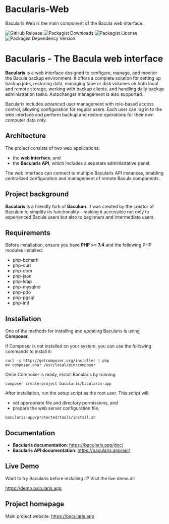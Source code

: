 # Bacularis-Web

Bacularis Web is the main component of the Bacula web interface.


![GitHub Release](https://img.shields.io/github/v/release/bacularis/bacularis-web)
![Packagist Downloads](https://img.shields.io/packagist/dt/bacularis/bacularis-web)
![Packagist License](https://img.shields.io/packagist/l/bacularis/bacularis-web)
![Packagist Dependency Version](https://img.shields.io/packagist/dependency-v/bacularis/bacularis-web/PHP)

# Bacularis - The Bacula web interface

**Bacularis** is a web interface designed to configure, manage, and monitor the Bacula backup environment. It offers a complete solution for setting up backup jobs, restoring data, managing tape or disk volumes on both local and remote storage, working with backup clients, and handling daily backup administration tasks. Autochanger management is also supported.

Bacularis includes advanced user management with role-based access control, allowing configuration for regular users. Each user can log in to the web interface and perform backup and restore operations for their own computer data only.

## Architecture

The project consists of two web applications:

 * the **web interface**, and
 * the **Bacularis API**, which includes a separate administrative panel.

The web interface can connect to multiple Bacularis API instances, enabling centralized configuration and management of remote Bacula components.

## Project background

**Bacularis** is a friendly fork of **Baculum**. It was created by the creator of Baculum to simplify its functionality—making it accessible not only to experienced Bacula users but also to beginners and intermediate users.

## Requirements

Before installation, ensure you have **PHP >= 7.4** and the following PHP modules installed:

 - php-bcmath
 - php-curl
 - php-dom
 - php-json
 - php-ldap
 - php-mysqlnd
 - php-pdo
 - php-pgsql
 - php-intl

## Installation

One of the methods for installing and updating Bacularis is using **Composer**.

If Composer is not installed on your system, you can use the following commands to install it:

```
curl -s http://getcomposer.org/installer | php
mv composer.phar /usr/local/bin/composer
```

Once Composer is ready, install Bacularis by running:

```
composer create-project bacularis/bacularis-app
```

After installation, run the setup script as the root user. This script will:

 * set appropriate file and directory permissions, and
 * prepare the web server configuration file.

```
bacularis-app/protected/tools/install.sh
```

## Documentation

 * **Bacularis documentation**: https://bacularis.app/doc/
 * **Bacularis API documentation**: https://bacularis.app/api/

## Live Demo

Want to try Bacularis before installing it? Visit the live demo at:

https://demo.bacularis.app

## Project homepage

Main project website: https://bacularis.app
